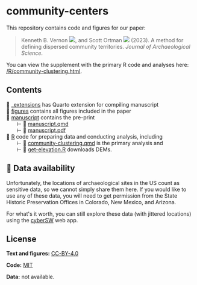 
# community-centers

<!-- badges: start -->

<!-- badges: end -->

This repository contains code and figures for our paper:

> Kenneth B. Vernon
> [![](https://orcid.org/sites/default/files/images/orcid_16x16.png)](https://orcid.org/0000-0003-0098-5092),
> and Scott Ortman
> [![](https://orcid.org/sites/default/files/images/orcid_16x16.png)](https://orcid.org/0000-0003-0709-5287)
> (2023). A method for defining dispersed community territories.
> *Journal of Archaeological Science*.

You can view the supplement with the primary R code and analyses here: [/R/community-clustering.html](https://kbvernon.github.io/community_centers/R/community-clustering.html).

## Contents  

📂 [_extensions](/_extensions) has Quarto extension for compiling manuscript  
📂 [figures](/figures) contains all figures included in the paper  
📂 [manuscript](/manuscript) contains the pre-print  
&emsp;&emsp;&RightTee; 📄 [manuscript.qmd](/manuscript/manuscript.qmd)  
&emsp;&emsp;&RightTee; 📄 [manuscript.pdf](/manuscript/manuscript.pdf)  
📂 [R](/R) code for preparing data and conducting analysis, including  
&emsp;&emsp;&RightTee; 📄 [community-clustering.qmd](/R/analysis.qmd) is the primary analysis and  
&emsp;&emsp;&RightTee; 📄 [get-elevation.R](/R/get-elevation.R) downloads DEMs.  

## 💾 Data availability  

Unfortunately, the locations of archaeological sites in the US count as sensitive data, so we cannot simply share them here. If you would like to use any of these data, you will need to get permission from the State Historic Preservation Offices in Colorado, New Mexico, and Arizona.  

For what's it worth, you can still explore these data (with jittered locations) using the [cyberSW](https://cybersw.org/) web app.  

## License  

**Text and figures:** [CC-BY-4.0](http://creativecommons.org/licenses/by/4.0/)

**Code:** [MIT](LICENSE.md)

**Data:** not available.

